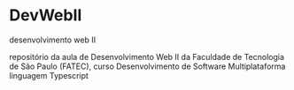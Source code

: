 # DevWebII
desenvolvimento web II

repositório da aula de Desenvolvimento Web II da Faculdade de Tecnologia de São Paulo (FATEC), curso Desenvolvimento de Software Multiplataforma
linguagem Typescript
